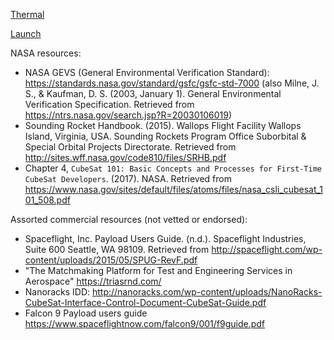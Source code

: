 
[Thermal](Thermal.md)

[Launch](Launch.md)

NASA resources:

- NASA GEVS (General Environmental Verification Standard): https://standards.nasa.gov/standard/gsfc/gsfc-std-7000
(also Milne, J. S., & Kaufman, D. S. (2003, January 1). General Environmental Verification Specification. Retrieved from https://ntrs.nasa.gov/search.jsp?R=20030106019)
- Sounding Rocket Handbook. (2015). Wallops Flight Facility Wallops Island, Virginia, USA. Sounding Rockets Program Office Suborbital & Special Orbital Projects Directorate. Retrieved from http://sites.wff.nasa.gov/code810/files/SRHB.pdf
- Chapter 4, `CubeSat 101: Basic Concepts and Processes for First-Time CubeSat Developers`. (2017). NASA. Retrieved from https://www.nasa.gov/sites/default/files/atoms/files/nasa_csli_cubesat_101_508.pdf


Assorted commercial resources (not vetted or endorsed):

- Spaceflight, Inc. Payload Users Guide. (n.d.). Spaceflight Industries, Suite 600 Seattle, WA 98109. Retrieved from http://spaceflight.com/wp-content/uploads/2015/05/SPUG-RevF.pdf
- "The Matchmaking Platform for Test and Engineering Services in Aerospace" https://triasrnd.com/
- Nanoracks IDD: http://nanoracks.com/wp-content/uploads/NanoRacks-CubeSat-Interface-Control-Document-CubeSat-Guide.pdf
- Falcon 9 Payload users guide https://www.spaceflightnow.com/falcon9/001/f9guide.pdf
